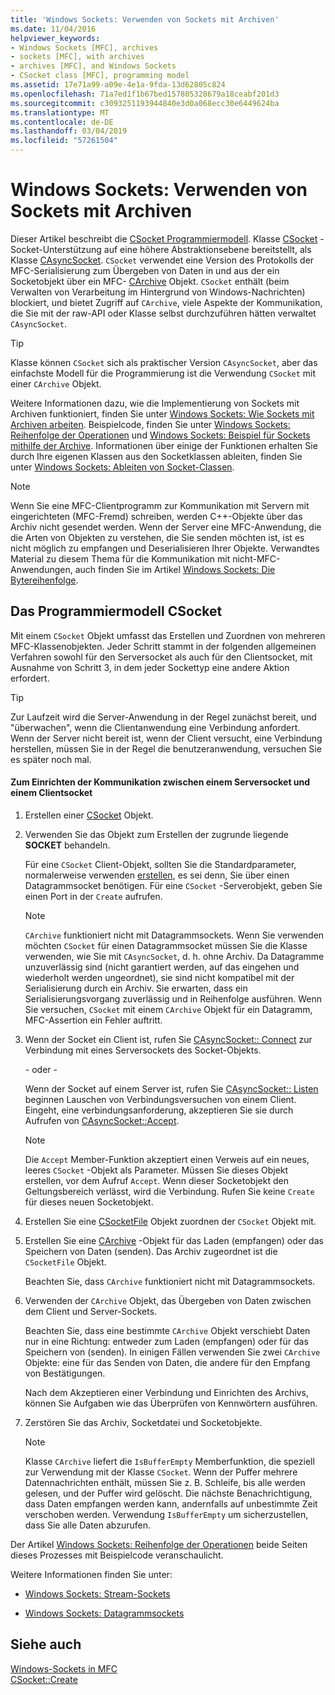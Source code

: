 ```yaml
---
title: 'Windows Sockets: Verwenden von Sockets mit Archiven'
ms.date: 11/04/2016
helpviewer_keywords:
- Windows Sockets [MFC], archives
- sockets [MFC], with archives
- archives [MFC], and Windows Sockets
- CSocket class [MFC], programming model
ms.assetid: 17e71a99-a09e-4e1a-9fda-13d62805c824
ms.openlocfilehash: 71a7ed1f1b67bed157805328679a18ceabf201d3
ms.sourcegitcommit: c3093251193944840e3d0a068ecc30e6449624ba
ms.translationtype: MT
ms.contentlocale: de-DE
ms.lasthandoff: 03/04/2019
ms.locfileid: "57261504"
---
```

# <a name="windows-sockets-using-sockets-with-archives"></a>Windows Sockets: Verwenden von Sockets mit Archiven

Dieser Artikel beschreibt die [CSocket Programmiermodell](#_core_the_csocket_programming_model). Klasse [CSocket](../mfc/reference/csocket-class.md) -Socket-Unterstützung auf eine höhere Abstraktionsebene bereitstellt, als Klasse [CAsyncSocket](../mfc/reference/casyncsocket-class.md). `CSocket` verwendet eine Version des Protokolls der MFC-Serialisierung zum Übergeben von Daten in und aus der ein Socketobjekt über ein MFC- [CArchive](../mfc/reference/carchive-class.md) Objekt. `CSocket` enthält (beim Verwalten von Verarbeitung im Hintergrund von Windows-Nachrichten) blockiert, und bietet Zugriff auf `CArchive`, viele Aspekte der Kommunikation, die Sie mit der raw-API oder Klasse selbst durchzuführen hätten verwaltet `CAsyncSocket`.

> [!TIP]
>  Klasse können `CSocket` sich als praktischer Version `CAsyncSocket`, aber das einfachste Modell für die Programmierung ist die Verwendung `CSocket` mit einer `CArchive` Objekt.

Weitere Informationen dazu, wie die Implementierung von Sockets mit Archiven funktioniert, finden Sie unter [Windows Sockets: Wie Sockets mit Archiven arbeiten](../mfc/windows-sockets-how-sockets-with-archives-work.md). Beispielcode, finden Sie unter [Windows Sockets: Reihenfolge der Operationen](../mfc/windows-sockets-sequence-of-operations.md) und [Windows Sockets: Beispiel für Sockets mithilfe der Archive](../mfc/windows-sockets-example-of-sockets-using-archives.md). Informationen über einige der Funktionen erhalten Sie durch Ihre eigenen Klassen aus den Socketklassen ableiten, finden Sie unter [Windows Sockets: Ableiten von Socket-Classen](../mfc/windows-sockets-deriving-from-socket-classes.md).

> [!NOTE]
>  Wenn Sie eine MFC-Clientprogramm zur Kommunikation mit Servern mit eingerichteten (MFC-Fremd) schreiben, werden C++-Objekte über das Archiv nicht gesendet werden. Wenn der Server eine MFC-Anwendung, die die Arten von Objekten zu verstehen, die Sie senden möchten ist, ist es nicht möglich zu empfangen und Deserialisieren Ihrer Objekte. Verwandtes Material zu diesem Thema für die Kommunikation mit nicht-MFC-Anwendungen, auch finden Sie im Artikel [Windows Sockets: Die Bytereihenfolge](../mfc/windows-sockets-byte-ordering.md).

##  <a name="_core_the_csocket_programming_model"></a> Das Programmiermodell CSocket

Mit einem `CSocket` Objekt umfasst das Erstellen und Zuordnen von mehreren MFC-Klassenobjekten. Jeder Schritt stammt in der folgenden allgemeinen Verfahren sowohl für den Serversocket als auch für den Clientsocket, mit Ausnahme von Schritt 3, in dem jeder Sockettyp eine andere Aktion erfordert.

> [!TIP]
>  Zur Laufzeit wird die Server-Anwendung in der Regel zunächst bereit, und "überwachen", wenn die Clientanwendung eine Verbindung anfordert. Wenn der Server nicht bereit ist, wenn der Client versucht, eine Verbindung herstellen, müssen Sie in der Regel die benutzeranwendung, versuchen Sie es später noch mal.

#### <a name="to-set-up-communication-between-a-server-socket-and-a-client-socket"></a>Zum Einrichten der Kommunikation zwischen einem Serversocket und einem Clientsocket

1. Erstellen einer [CSocket](../mfc/reference/csocket-class.md) Objekt.

1. Verwenden Sie das Objekt zum Erstellen der zugrunde liegende **SOCKET** behandeln.

   Für eine `CSocket` Client-Objekt, sollten Sie die Standardparameter, normalerweise verwenden [erstellen](../mfc/reference/casyncsocket-class.md#create), es sei denn, Sie über einen Datagrammsocket benötigen. Für eine `CSocket` -Serverobjekt, geben Sie einen Port in der `Create` aufrufen.

    > [!NOTE]
    >  `CArchive` funktioniert nicht mit Datagrammsockets. Wenn Sie verwenden möchten `CSocket` für einen Datagrammsocket müssen Sie die Klasse verwenden, wie Sie mit `CAsyncSocket`, d. h. ohne Archiv. Da Datagramme unzuverlässig sind (nicht garantiert werden, auf das eingehen und wiederholt werden ungeordnet), sie sind nicht kompatibel mit der Serialisierung durch ein Archiv. Sie erwarten, dass ein Serialisierungsvorgang zuverlässig und in Reihenfolge ausführen. Wenn Sie versuchen, `CSocket` mit einem `CArchive` Objekt für ein Datagramm, MFC-Assertion ein Fehler auftritt.

1. Wenn der Socket ein Client ist, rufen Sie [CAsyncSocket:: Connect](../mfc/reference/casyncsocket-class.md#connect) zur Verbindung mit eines Serversockets des Socket-Objekts.

     - oder - 

   Wenn der Socket auf einem Server ist, rufen Sie [CAsyncSocket:: Listen](../mfc/reference/casyncsocket-class.md#listen) beginnen Lauschen von Verbindungsversuchen von einem Client. Eingeht, eine verbindungsanforderung, akzeptieren Sie sie durch Aufrufen von [CAsyncSocket::Accept](../mfc/reference/casyncsocket-class.md#accept).

    > [!NOTE]
    >  Die `Accept` Member-Funktion akzeptiert einen Verweis auf ein neues, leeres `CSocket` -Objekt als Parameter. Müssen Sie dieses Objekt erstellen, vor dem Aufruf `Accept`. Wenn dieser Socketobjekt den Geltungsbereich verlässt, wird die Verbindung. Rufen Sie keine `Create` für dieses neuen Socketobjekt.

1. Erstellen Sie eine [CSocketFile](../mfc/reference/csocketfile-class.md) Objekt zuordnen der `CSocket` Objekt mit.

1. Erstellen Sie eine [CArchive](../mfc/reference/carchive-class.md) -Objekt für das Laden (empfangen) oder das Speichern von Daten (senden). Das Archiv zugeordnet ist die `CSocketFile` Objekt.

   Beachten Sie, dass `CArchive` funktioniert nicht mit Datagrammsockets.

1. Verwenden der `CArchive` Objekt, das Übergeben von Daten zwischen dem Client und Server-Sockets.

   Beachten Sie, dass eine bestimmte `CArchive` Objekt verschiebt Daten nur in eine Richtung: entweder zum Laden (empfangen) oder für das Speichern von (senden). In einigen Fällen verwenden Sie zwei `CArchive` Objekte: eine für das Senden von Daten, die andere für den Empfang von Bestätigungen.

   Nach dem Akzeptieren einer Verbindung und Einrichten des Archivs, können Sie Aufgaben wie das Überprüfen von Kennwörtern ausführen.

1. Zerstören Sie das Archiv, Socketdatei und Socketobjekte.

    > [!NOTE]
    >  Klasse `CArchive` liefert die `IsBufferEmpty` Memberfunktion, die speziell zur Verwendung mit der Klasse `CSocket`. Wenn der Puffer mehrere Datennachrichten enthält, müssen Sie z. B. Schleife, bis alle werden gelesen, und der Puffer wird gelöscht. Die nächste Benachrichtigung, dass Daten empfangen werden kann, andernfalls auf unbestimmte Zeit verschoben werden. Verwendung `IsBufferEmpty` um sicherzustellen, dass Sie alle Daten abzurufen.

Der Artikel [Windows Sockets: Reihenfolge der Operationen](../mfc/windows-sockets-sequence-of-operations.md) beide Seiten dieses Prozesses mit Beispielcode veranschaulicht.

Weitere Informationen finden Sie unter:

- [Windows Sockets: Stream-Sockets](../mfc/windows-sockets-stream-sockets.md)

- [Windows Sockets: Datagrammsockets](../mfc/windows-sockets-datagram-sockets.md)

## <a name="see-also"></a>Siehe auch

[Windows-Sockets in MFC](../mfc/windows-sockets-in-mfc.md)<br/>
[CSocket::Create](../mfc/reference/csocket-class.md#create)
